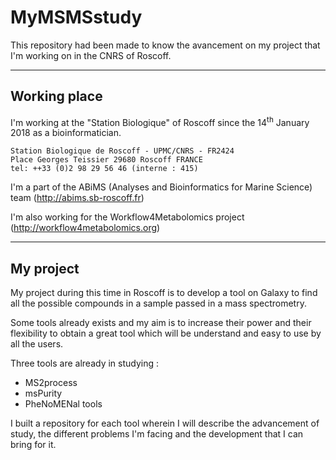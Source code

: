# MyMSMSstudy

This repository had been made to know the avancement on my project that I'm working on in the CNRS of Roscoff.


***
## Working place

I'm working at the "Station Biologique" of Roscoff since the 14<sup>th</sup> January 2018 as a bioinformatician.

`Station Biologique de Roscoff - UPMC/CNRS - FR2424`  
`Place Georges Teissier 29680 Roscoff FRANCE`  
`tel: ++33 (0)2 98 29 56 46 (interne : 415)`

I'm a part of the ABiMS (Analyses and Bioinformatics for Marine Science) team (http://abims.sb-roscoff.fr)

 I'm also working for the Workflow4Metabolomics project (http://workflow4metabolomics.org)


***
## My project

My project during this time in Roscoff is to develop a tool on Galaxy to find all the possible compounds in a sample passed in a mass spectrometry.

Some tools already exists and my aim is to increase their power and their flexibility to obtain a great tool which will be understand and easy to use by all the users.

Three tools are already in studying :
  - MS2process
  - msPurity
  - PheNoMENal tools

I built a repository for each tool wherein I will describe the advancement of study, the different problems I'm facing and the development that I can bring for it.
